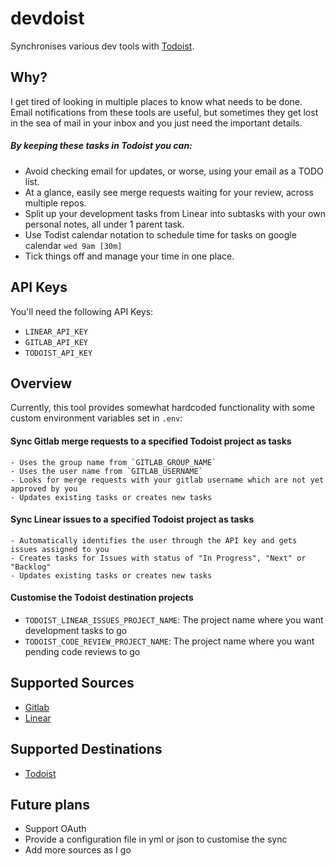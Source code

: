 # devdoist

Synchronises various dev tools with [Todoist](todoist.com/).

## Why?

I get tired of looking in multiple places to know what needs to be done. Email
notifications from these tools are useful, but sometimes they get lost in the
sea of mail in your inbox and you just need the important details.

##### By keeping these tasks in Todoist you can:

- Avoid checking email for updates, or worse, using your email as a TODO list.
- At a glance, easily see merge requests waiting for your review, across multiple repos.
- Split up your development tasks from Linear into subtasks with your own personal notes, all under 1 parent task.
- Use Todist calendar notation to schedule time for tasks on google calendar `wed 9am [30m]`
- Tick things off and manage your time in one place.

## API Keys

You'll need the following API Keys:

- `LINEAR_API_KEY`
- `GITLAB_API_KEY`
- `TODOIST_API_KEY`

## Overview

Currently, this tool provides somewhat hardcoded functionality with some custom environment variables set in `.env`:

#### Sync Gitlab merge requests to a specified Todoist project as tasks

	- Uses the group name from `GITLAB_GROUP_NAME`
	- Uses the user name from `GITLAB_USERNAME`
	- Looks for merge requests with your gitlab username which are not yet approved by you
	- Updates existing tasks or creates new tasks

#### Sync Linear issues to a specified Todoist project as tasks

	- Automatically identifies the user through the API key and gets issues assigned to you
	- Creates tasks for Issues with status of "In Progress", "Next" or "Backlog"
	- Updates existing tasks or creates new tasks

#### Customise the Todoist destination projects

- `TODOIST_LINEAR_ISSUES_PROJECT_NAME`: The project name where you want development tasks to go
- `TODOIST_CODE_REVIEW_PROJECT_NAME`: The project name where you want pending code reviews to go

## Supported Sources

- [Gitlab](https://about.gitlab.com/)
- [Linear](https://linear.app/)

## Supported Destinations

- [Todoist](https://todoist.com/)

## Future plans

- Support OAuth
- Provide a configuration file in yml or json to customise the sync
- Add more sources as I go
